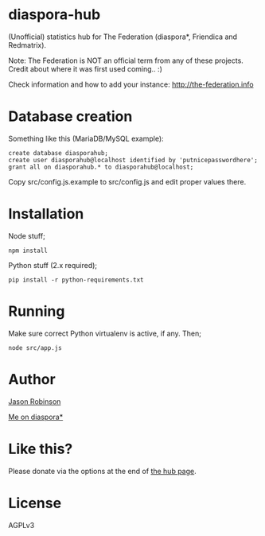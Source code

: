 diaspora-hub
============

(Unofficial) statistics hub for The Federation (diaspora*, Friendica and Redmatrix).

Note: The Federation is NOT an official term from any of these projects. Credit about where it was first used coming.. :)

Check information and how to add your instance: http://the-federation.info

Database creation
=================

Something like this (MariaDB/MySQL example):

    create database diasporahub;
    create user diasporahub@localhost identified by 'putnicepasswordhere';
    grant all on diasporahub.* to diasporahub@localhost;

Copy src/config.js.example to src/config.js and edit proper values there.

Installation
============

Node stuff;

    npm install
    
Python stuff (2.x required);

    pip install -r python-requirements.txt

Running
=======

Make sure correct Python virtualenv is active, if any. Then;

    node src/app.js

Author
======

[Jason Robinson](https://github.com/jaywink)

[Me on diaspora*](https://iliketoast.net/u/jaywink)

Like this?
==========

Please donate via the options at the end of [the hub page](http://the-federation.info).

License
=======

AGPLv3
